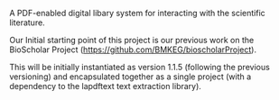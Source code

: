 A PDF-enabled digital libary system for interacting with the scientific literature. 

Our Initial starting point of this project is our previous work on the BioScholar Project (https://github.com/BMKEG/bioscholarProject). 

This will be initially instantiated as version 1.1.5 (following the previous versioning) and encapsulated together as a single project (with a dependency to the lapdftext text extraction library).  
